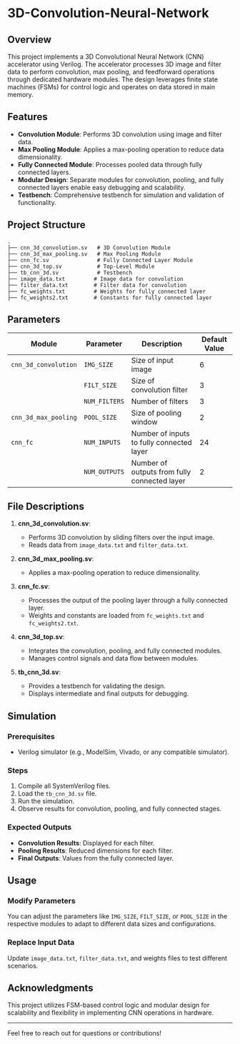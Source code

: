 # 3D-Convolution-Neural-Network

## Overview
This project implements a 3D Convolutional Neural Network (CNN) accelerator using Verilog. The accelerator processes 3D image and filter data to perform convolution, max pooling, and feedforward operations through dedicated hardware modules. The design leverages finite state machines (FSMs) for control logic and operates on data stored in main memory.

## Features
- **Convolution Module**: Performs 3D convolution using image and filter data.
- **Max Pooling Module**: Applies a max-pooling operation to reduce data dimensionality.
- **Fully Connected Module**: Processes pooled data through fully connected layers.
- **Modular Design**: Separate modules for convolution, pooling, and fully connected layers enable easy debugging and scalability.
- **Testbench**: Comprehensive testbench for simulation and validation of functionality.

## Project Structure
```
.
├── cnn_3d_convolution.sv   # 3D Convolution Module
├── cnn_3d_max_pooling.sv   # Max Pooling Module
├── cnn_fc.sv               # Fully Connected Layer Module
├── cnn_3d_top.sv           # Top-Level Module
├── tb_cnn_3d.sv            # Testbench
├── image_data.txt         # Image data for convolution
├── filter_data.txt        # Filter data for convolution
├── fc_weights.txt         # Weights for fully connected layer
├── fc_weights2.txt        # Constants for fully connected layer
```

## Parameters
| Module              | Parameter      | Description                             | Default Value |
|---------------------|----------------|-----------------------------------------|---------------|
| `cnn_3d_convolution` | `IMG_SIZE`     | Size of input image                     | 6             |
|                     | `FILT_SIZE`    | Size of convolution filter              | 3             |
|                     | `NUM_FILTERS`  | Number of filters                       | 3             |
| `cnn_3d_max_pooling`| `POOL_SIZE`    | Size of pooling window                  | 2             |
| `cnn_fc`            | `NUM_INPUTS`   | Number of inputs to fully connected layer | 24            |
|                     | `NUM_OUTPUTS`  | Number of outputs from fully connected layer | 2        |

## File Descriptions
1. **cnn_3d_convolution.sv**: 
   - Performs 3D convolution by sliding filters over the input image.
   - Reads data from `image_data.txt` and `filter_data.txt`.

2. **cnn_3d_max_pooling.sv**: 
   - Applies a max-pooling operation to reduce dimensionality.

3. **cnn_fc.sv**: 
   - Processes the output of the pooling layer through a fully connected layer.
   - Weights and constants are loaded from `fc_weights.txt` and `fc_weights2.txt`.

4. **cnn_3d_top.sv**: 
   - Integrates the convolution, pooling, and fully connected modules.
   - Manages control signals and data flow between modules.

5. **tb_cnn_3d.sv**: 
   - Provides a testbench for validating the design.
   - Displays intermediate and final outputs for debugging.

## Simulation
### Prerequisites
- Verilog simulator (e.g., ModelSim, Vivado, or any compatible simulator).

### Steps
1. Compile all SystemVerilog files.
2. Load the `tb_cnn_3d.sv` file.
3. Run the simulation.
4. Observe results for convolution, pooling, and fully connected stages.

### Expected Outputs
- **Convolution Results**: Displayed for each filter.
- **Pooling Results**: Reduced dimensions for each filter.
- **Final Outputs**: Values from the fully connected layer.

## Usage
### Modify Parameters
You can adjust the parameters like `IMG_SIZE`, `FILT_SIZE`, or `POOL_SIZE` in the respective modules to adapt to different data sizes and configurations.

### Replace Input Data
Update `image_data.txt`, `filter_data.txt`, and weights files to test different scenarios.

## Acknowledgments
This project utilizes FSM-based control logic and modular design for scalability and flexibility in implementing CNN operations in hardware.

---
Feel free to reach out for questions or contributions!
